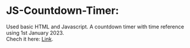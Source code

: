 # JS-Countdown-Timer:
Used basic HTML and Javascript.
A countdown timer with time reference using 1st January 2023.
<br>
Chech it here: <a href="https://maaz-code.github.io/JS-Countdown-Timer/" target="_blank">Link</a>.